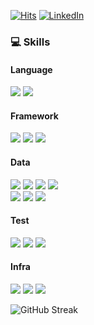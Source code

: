 [![Hits](https://hits.seeyoufarm.com/api/count/incr/badge.svg?url=https%3A%2F%2Fgithub.com%2Fsjiwon&count_bg=%23C83D4E&title_bg=%23555555&icon=&icon_color=%23E7E7E7&title=hits&edge_flat=false)](https://hits.seeyoufarm.com)
[![LinkedIn](https://img.shields.io/badge/LinkedIn-0077b5?style=flat-square&logo=linkedin&logoColor=white&link=https://www.linkedin.com/in/sjiwon-dev/)](https://www.linkedin.com/in/sjiwon-dev)

### 💻 Skills

#### Language
<p align="left">
  <img src="https://img.shields.io/badge/JAVA-0085CA?style=flat&logo=OpenJDK&logoColor=white">
  <img src="https://img.shields.io/badge/Kotlin-7F52FF?style=flat&logo=Kotlin&logoColor=white">
</p>

#### Framework
<p align="left">
  <img src="https://img.shields.io/badge/Spring Boot-6DB33F?style=flat&logo=Spring Boot&logoColor=white">
  <img src="https://img.shields.io/badge/Spring MVC-6DB33F?style=flat&logo=Spring Boot&logoColor=white">
  <img src="https://img.shields.io/badge/Spring Security-6DB33F?style=flat&logo=Spring Security&logoColor=white">
</p>

#### Data
<p align="left">
  <img src="https://img.shields.io/badge/JPA(Hibernate)-A5915F?style=flat&logo=Hibernate&logoColor=white">
  <img src="https://img.shields.io/badge/QueryDsl-0769AD?style=flat&logo=quora&logoColor=white">
  <img src="https://img.shields.io/badge/Kotlin JDSL-7F52FF?style=flat&logo=Kotlin&logoColor=white">
  <img src="https://img.shields.io/badge/jOOQ-4B5562?style=flat&logo=joplin&logoColor=white">
  <br>
  <img src="https://img.shields.io/badge/MySQL-4479A1?style=flat&logo=MySQL&logoColor=white">
  <img src="https://img.shields.io/badge/Flyway-CC0200?style=flat&logo=Flyway&logoColor=white">
  <img src="https://img.shields.io/badge/Redis-DC382D?style=flat&logo=Redis&logoColor=white">
</p>

#### Test
<p align="left">
  <img src="https://img.shields.io/badge/JUnit5-25A162?style=flat&logo=JUnit5&logoColor=white">
  <img src="https://img.shields.io/badge/Kotest-648B1A?style=flat&logo=airindia&logoColor=white">
  <img src="https://img.shields.io/badge/TestContainers-4285F4?style=flat&logo=googlecontaineroptimizedos&logoColor=white">
</p>

#### Infra
<p align="left">
  <img src="https://img.shields.io/badge/Github Actions-1A2477?style=flat&logo=Github Actions&logoColor=white">
  <img src="https://img.shields.io/badge/Docker-2496ED?style=flat&logo=Docker&logoColor=white">
  <img src="https://img.shields.io/badge/AWS-FDC43E?style=flat&logo=Amazon%20AWS&logoColor=white">
</p>

![GitHub Streak](https://github-readme-streak-stats.herokuapp.com?user=sjiwon)
